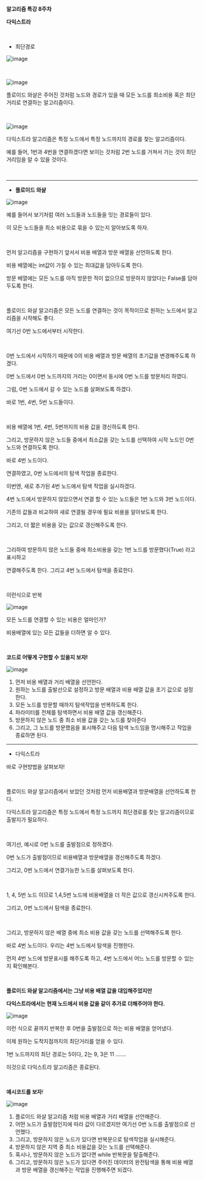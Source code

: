 **알고리즘 특강 8주차**

**다익스트라**

<br/>

- 최단경로

![image](https://user-images.githubusercontent.com/78403443/117791637-7e0b5b00-b285-11eb-9d68-1afe21ecb582.png)

<br/>

![image](https://user-images.githubusercontent.com/78403443/117791714-90859480-b285-11eb-9a57-5e3f04ced9bf.png)

플로이드 와샬은 주어진 것처럼 노드와 경로가 있을 때 모든 노드를 최소비용 혹은 최단거리로 연결하는 알고리즘이다.

<br/>

![image](https://user-images.githubusercontent.com/78403443/117791933-ccb8f500-b285-11eb-8795-41988c1b1506.png)

다익스트라 알고리즘은 특정 노드에서 특정 노드까지의 경로를 찾는 알고리즘이다.

예를 들어, 1번과 4번을 연결하겠다면 보이는 것처럼 2번 노드를 거쳐서 가는 것이 최단 거리임을 알 수 있을 것이다.

<br/>

---

- **플로이드 와샬**

![image](https://user-images.githubusercontent.com/78403443/117792558-58cb1c80-b286-11eb-9926-1f7d0ecb38d0.png)

예를 들어서 보기처럼 여러 노드들과 노드들을 잇는 경로들이 있다.

이 모든 노드들을 최소 비용으로 묶을 수 있는지 알아보도록 하자.

<br/>

먼저 알고리즘을 구현하기 앞서서 비용 배열과 방문 배열을 선언하도록 한다. 

비용 배열에는 int값이 가질 수 있는 최대값을 담아두도록 한다. 

방문 배열에는 모든 노드를 아직 방문한 적이 없으므로 방문하지 않았다는 False를 담아두도록 한다.

<br/>

플로이드 와샬 알고리즘은 모든 노드를 연결하는 것이 목적이므로 원하는 노드에서 알고리즘을 시작해도 좋다.

여기선 0번 노드에서부터 시작한다.

<br/>

0번 노드에서 시작하기 때문에 0의 비용 배열과 방문 배열의 초기값을 변경해주도록 하겠다.

0번 노드에서 0번 노드까지의 거리는 0이면서 동시에 0번 노드를 방문처리 하였다.

그럼, 0번 노드에서 갈 수 있는 노드를 살펴보도록 하겠다.

바로 1번, 4번, 5번 노드들이다.

<br/>

비용 배열에 1번, 4번, 5번까지의 비용 값을 갱신하도록 한다.

그리고, 방문하지 않은 노드들 중에서 최소값을 갖는 노드를 선택하여 시작 노드인 0번 노드와 연결하도록 한다.

바로 4번 노드이다. 

연결하였고, 0번 노드에서의 탐색 작업을 종료한다.

이번엔, 새로 추가된 4번 노드에서 탐색 작업을 실시하겠다.

4번 노드에서 방문하지 않았으면서 연결 할 수 있는 노드들은 1번 노드와 3번 노드이다.

기존의 값들과 비교하여 새로 연결될 경우에 필요 비용을 알아보도록 한다. 

그리고, 더 짧은 비용을 갖는 값으로 갱신해주도록 한다. 

<br/>

그리하여 방문하지 않은 노드들 중에 최소비용을 갖는 1번 노드를 방문했다(True) 라고 표시하고

연결해주도록 한다. 그리고 4번 노드에서 탐색을 종료한다. 

<br/>

이런식으로 반복

![image](https://user-images.githubusercontent.com/78403443/117793846-9c725600-b287-11eb-9bc7-563fb672b8c2.png)



모든 노드를 연결할 수 있는 비용은 얼마인가?

비용배열에 있는 모든 값들을 더하면 알 수 있다.

<br/>

**코드로 어떻게 구현할 수 있을지 보자!**

![image](https://user-images.githubusercontent.com/78403443/117794440-33d7a900-b288-11eb-96b5-dfa981c2aba2.png)

1. 먼저 비용 배열과 거리 배열을 선언한다.
2. 원하는 노드를 출발선으로 설정하고 방문 배열과 비용 배열 값을 초기 값으로 설정한다.
3. 모든 노드를 방문할 때까지 탐색작업을 반복하도록 한다.
4. 파라미터를 전체를 탐색하면서 비용 배열 값을 갱신해준다.
5. 방문하지 않은 노드 중 최소 비용 값을 갖는 노드를 찾아준다
6. 그리고, 그 노드를 방문했음을 표시해주고 다음 탐색 노드임을 명시해주고 작업을 종료하면 된다.

---

- 다익스트라

바로 구현방법을 살펴보자!

<br/>

플로이드 와샬 알고리즘에서 보았던 것처럼 먼저 비용배열과 방문배열을 선언하도록 한다.

다익스트라 알고리즘은 특정 노드에서 특정 노드까지 최단경로를 찾는 알고리즘이므로 출발지가 필요하다.

<br/>

여기선, 예시로 0번 노드를 출발점으로 정하겠다.

0번 노드가 출발점이므로 비용배열과 방문배열을 갱신해주도록 하겠다.

그리고, 0번 노드에서 연결가능한 노드를 살펴보도록 한다.

<br/>

1, 4, 5번 노드 이므로 1,4,5번 노드에 비용배열을 더 작은 값으로 갱신시켜주도록 한다.

그리고, 0번 노드에서 탐색을 종료한다.

<br/>

그리고, 방문하지 않은 배열 중에 최소 비용 값을 갖는 노드를 선택해주도록 한다.

바로 4번 노드이다. 우리는 4번 노드에서 탐색을 진행한다. 

먼저 4번 노드에 방문표시를 해주도록 하고, 4번 노드에서 어느 노드를 방문할 수 있는지 확인해본다.

<br/>

**플로이드 와샬 알고리즘에서는 그냥 비용 배열 값을 대입해주었지만**

**다익스트라에서는 현재 노드에서 비용 값을 같이 추가로 더해주어야 한다.**

![image](https://user-images.githubusercontent.com/78403443/117796511-202d4200-b28a-11eb-8e53-273432f9fe91.png)

이런 식으로 끝까지 반복한 후 0번을 출발점으로 하는 비용 배열을 얻어냈다.

이제 원하는 도착지점까지의 최단거리를 얻을 수 있다.

1번 노드까지의 최단 경로는 5이다, 2는 9, 3은 11 .......

이것으로 다익스트라 알고리즘은 종료된다.

 <br/>

**예시코드를 보자**!

![image](https://user-images.githubusercontent.com/78403443/117797344-ddb83500-b28a-11eb-88dd-91542ce7dedc.png)

1. 플로이드 와샬 알고리즘 처럼 비용 배열과 거리 배열을 선언해준다.
2. 어떤 노드가 출발점인지에 따라 값이 다르겠지만 여기선 0번 노드를 출발점으로 선언했다.
3. 그리고, 방문하지 않은 노드가 있다면 반복문으로 탐색작업을 실시해준다.
4. 방문하지 않은 지역 중 최소 비용값을 갖는 노드를 선택해준다.
5. 혹시나, 방문하지 않은 노드가 없다면 while 반복문을 탈출해준다.
6. 그리고, 방문하지 않은 노드가 있다면 주어진 데이터의 완전탐색을 통해 비용 배열과 방문 배열을 갱신해주는 작업을 진행해주면 되겠다.



